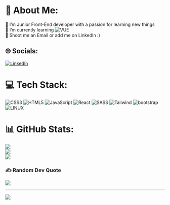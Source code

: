 # 💫 About Me:
🔭 I’m Junior Front-End developer with a passion for learning new things<br>🌱 I’m currently learning ![VUE](https://img.shields.io/badge/-Vue.js-4fc08d?style=flat&logo=vuedotjs&logoColor=white)<br>💬 Shoot me an Email or add me on LinkedIn :)<br>


## 🌐 Socials:
[![LinkedIn](https://img.shields.io/badge/LinkedIn-%230077B5.svg?logo=linkedin&logoColor=white)](www.linkedin.com/in/front-end-developer-egidijus-vilimas) 

# 💻 Tech Stack:
![CSS3](https://img.shields.io/badge/css3-%231572B6.svg?style=for-the-badge&logo=css3&logoColor=white) ![HTML5](https://img.shields.io/badge/html5-%23E34F26.svg?style=for-the-badge&logo=html5&logoColor=white) ![JavaScript](https://img.shields.io/badge/javascript-%23323330.svg?style=for-the-badge&logo=javascript&logoColor=%23F7DF1E) ![React](https://shields.io/badge/react-black?logo=react&style=for-the-badge) ![SASS](https://img.shields.io/badge/SASS-hotpink.svg?style=for-the-badge&logo=SASS&logoColor=white) ![Tailwind](https://img.shields.io/badge/Tailwind_CSS-38B2AC?style=for-the-badge&logo=tailwind-css&logoColor=white) ![bootstrap](https://img.shields.io/badge/Bootstrap-563D7C?style=for-the-badge&logo=bootstrap&logoColor=white) ![LINUX](https://img.shields.io/badge/Linux-FCC624?style=for-the-badge&logo=linux&logoColor=black)
# 📊 GitHub Stats:
![](https://github-readme-stats.vercel.app/api?username=evilimas&theme=radical&hide_border=false&include_all_commits=false&count_private=false)<br/>
![](https://github-readme-streak-stats.herokuapp.com/?user=evilimas&theme=radical&hide_border=false)<br/>
![](https://github-readme-stats.vercel.app/api/top-langs/?username=evilimas&theme=radical&hide_border=false&include_all_commits=false&count_private=false&layout=compact)

### ✍️ Random Dev Quote
![](https://quotes-github-readme.vercel.app/api?type=horizontal&theme=radical)

---
[![](https://visitcount.itsvg.in/api?id=evilimas&icon=0&color=0)](https://visitcount.itsvg.in)
